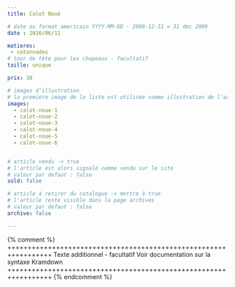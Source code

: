 ```yaml
---
title: Calot Noué

# date au format americain YYYY-MM-DD - 2009-12-31 = 31 dec 2009
date : 2016/06/11

matieres:
 - cotonnades
# tour de tête pour les chapeaux - facultatif
taille: unique

prix: 38

# images d'illustration
# la première image de la liste est utilisée comme illustration de l'article dans les pages de listing.
images:
  - calot-noue-1
  - calot-noue-2
  - calot-noue-3
  - calot-noue-4
  - calot-noue-5
  - calot-noue-6


# article vendu -> true
# l'article est alors signalé comme vendu sur le site
# valeur par defaut : false
sold: false

# article à retirer du catalogue -> mettre à true
# l'article reste visible dans la page archives
# valeur par defaut : false
archive: false

---
```

{% comment %} +++++++++++++++++++++++++++++++++++++++++++++++++++++++++++++++++
              Texte additionnel - facultatif
              Voir documentation sur la syntaxe Kramdown
+++++++++++++++++++++++++++++++++++++++++++++++++++++++++++++++++ {% endcomment %}
